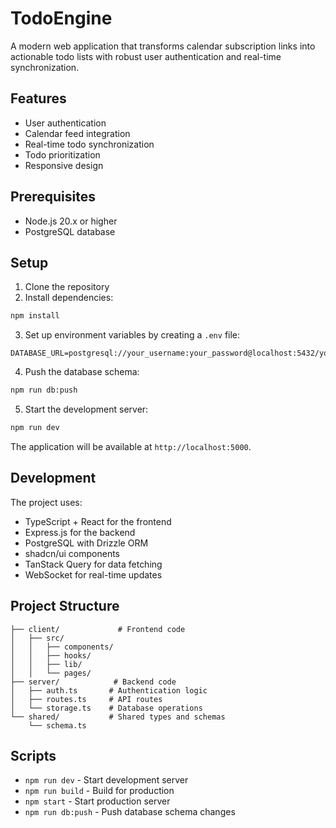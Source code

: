 # TodoEngine

A modern web application that transforms calendar subscription links into actionable todo lists with robust user authentication and real-time synchronization.

## Features

- User authentication
- Calendar feed integration
- Real-time todo synchronization
- Todo prioritization
- Responsive design

## Prerequisites

- Node.js 20.x or higher
- PostgreSQL database

## Setup

1. Clone the repository
2. Install dependencies:
```bash
npm install
```

3. Set up environment variables by creating a `.env` file:
```env
DATABASE_URL=postgresql://your_username:your_password@localhost:5432/your_database
```

4. Push the database schema:
```bash
npm run db:push
```

5. Start the development server:
```bash
npm run dev
```

The application will be available at `http://localhost:5000`.

## Development

The project uses:
- TypeScript + React for the frontend
- Express.js for the backend
- PostgreSQL with Drizzle ORM
- shadcn/ui components
- TanStack Query for data fetching
- WebSocket for real-time updates

## Project Structure

```
├── client/             # Frontend code
│   ├── src/
│   │   ├── components/
│   │   ├── hooks/
│   │   ├── lib/
│   │   └── pages/
├── server/            # Backend code
│   ├── auth.ts       # Authentication logic
│   ├── routes.ts     # API routes
│   └── storage.ts    # Database operations
└── shared/           # Shared types and schemas
    └── schema.ts
```

## Scripts

- `npm run dev` - Start development server
- `npm run build` - Build for production
- `npm start` - Start production server
- `npm run db:push` - Push database schema changes
